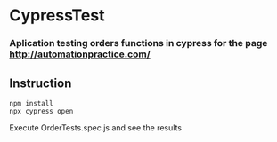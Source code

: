 # CypressTest

### Aplication testing orders functions in cypress for the page http://automationpractice.com/

## Instruction

```
npm install
npx cypress open
```

Execute OrderTests.spec.js and see the results
